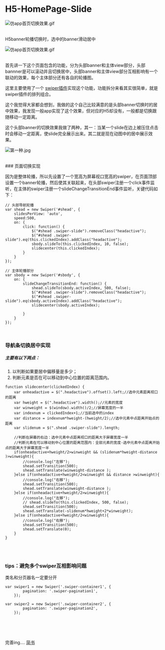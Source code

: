 # H5-HomePage-Slide

![仿app首页切换效果.gif](http://upload-images.jianshu.io/upload_images/3888312-1fbceb37949eb76e.gif?imageMogr2/auto-orient/strip%7CimageView2/2/w/1240)

<br>
H5banner轮播切换时，选中的banner滑动居中<br>

![仿app首页切换效果.gif](http://upload-images.jianshu.io/upload_images/3888312-1fbceb37949eb76e.gif?imageMogr2/auto-orient/strip%7CimageView2/2/w/1240)

<br>
首先讲一下这个页面包含的功能，分为头部banner和主体view部分，头部bannner是可以滚动并且切换居中，头部banner和主体view部分互相影响有一个联动的效果，每个主体部分还有各自的轮播图。

这里主要使用了一个 [swiper插件](http://www.swiper.com.cn/)实现这个功能，功能拆分来看其实很简单，就是swiper插件的排列组合。

这个我觉得大家都会想到，我做的这个自己比较满意的是头部banner切换时的居中效果，我发现一般app实现了这个效果，但对应的H5却没有，一般都是切换跟随移动一定距离。

这个头部banner的切换效果我做了两种，其一：当某一个slide在边上被压住点击时会移动一定距离，使slide完全展示出来。其二就是现在动图中的居中展示效果。
<br>

![第一种.jpg](http://upload-images.jianshu.io/upload_images/3888312-2157df3bf4294195.jpg?imageMogr2/auto-orient/strip%7CimageView2/2/w/1240)

<br>
### 页面切换实现

因为是整体轮播，所以先设置了一个宽高为屏幕视口宽高的swiper，在页面顶部设置一个banner轮播，然后使其关联起来，在头部swiper注册一个click事件监听，在主体的swiper注册一个slideChangeTransitionEnd事件监听，关键代码如下：
```
// 头部导航轮播
var shead = new Swiper('#shead', {
    slidesPerView: 'auto',
    speed:500,
    on: {
        click: function() {
            $("#shead .swiper-slide").removeClass("headactive");
            $("#shead .swiper-slide").eq(this.clickedIndex).addClass("headactive");
            sbody.slideTo(this.clickedIndex, 10, false);
            slidecenter(this.clickedIndex);
        }
    }
});
```
```
// 主体轮播部分
var sbody = new Swiper('#sbody', {
    on: {
        slideChangeTransitionEnd: function() {
            shead.slideTo(sbody.activeIndex, 500, false);
            $("#shead .swiper-slide").removeClass("headactive");
            $("#shead .swiper-slide").eq(sbody.activeIndex).addClass("headactive");
            slidecenter(sbody.activeIndex);

        }
    }
});
```



<br>





### 导航条切换居中实现
##### 主要有以下两点：
1. 以判断如果要居中偏移量是多少；
2. 判断元素是否在可以移动到中心位置的距离范围内。


```
function slidecenter(clickedIndex) {
    var onheadactive = $(".headactive").offset().left;//选中元素距离视口的距离
    var hweight = $(".headactive").width();//元素的宽度
    var winweight = $(window).width()/2;//屏幕宽度的一半
    var indexnum = clickedIndex+1;//当前选中的index
    var distance = indexnum*hweight-(hweight/2);//选中元素中点距离开始点的距离
    var slidenum = $(".shead .swiper-slide").length;

    //判断在屏幕的右边：选中元素中点距离视口的距离大于屏幕宽度一半
    //判断元素在可以移动到中心位置的距离范围内：全部元素的宽度-选中元素中点距离开始点的距离大于屏幕宽度一半
    if(onheadactive+hweight/2>winweight && (slidenum*hweight-distance )>winweight){
        //console.log("左移");
        shead.setTransition(500);
        shead.setTranslate(winweight-distance );
    }else if(onheadactive+hweight/2<winweight && distance >winweight){
        //console.log("右移");
        shead.setTransition(500);
        shead.setTranslate(winweight-distance );
    }else if(onheadactive+hweight/2>winweight){
        //console.log("左移");
        // shead.slideTo(this.clickedIndex, 500, false);
        shead.setTransition(500);
        shead.setTranslate(-slidenum*hweight+2*winweight);
    }else if(onheadactive+hweight/2<winweight){
        //console.log("右移");
        shead.setTransition(500);
        shead.setTranslate(0);
    }
}
```









<br><br>
### tips：避免多个swiper互相影响问题
类名和分页器名一定要分开
```
var swiper1 = new Swiper('.swiper-container1', {
        pagination: '.swiper-pagination1',
    });

var swiper2 = new Swiper('.swiper-container2', {
        pagination: '.swiper-pagination2',
    });
```



<br><br><br>

完善ing....
[简书](https://www.jianshu.com/p/b0b3dfe9475e)







